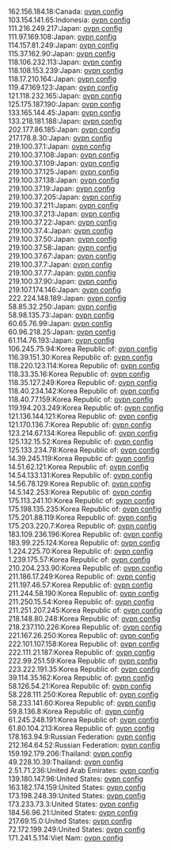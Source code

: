 162.156.184.18:Canada: [ovpn config](vpn/162_156_184_18.ovpn)  
103.154.141.65:Indonesia: [ovpn config](vpn/103_154_141_65.ovpn)  
111.216.249.217:Japan: [ovpn config](vpn/111_216_249_217.ovpn)  
111.97.169.108:Japan: [ovpn config](vpn/111_97_169_108.ovpn)  
114.157.81.249:Japan: [ovpn config](vpn/114_157_81_249.ovpn)  
115.37.162.90:Japan: [ovpn config](vpn/115_37_162_90.ovpn)  
118.106.232.113:Japan: [ovpn config](vpn/118_106_232_113.ovpn)  
118.108.153.239:Japan: [ovpn config](vpn/118_108_153_239.ovpn)  
118.17.210.164:Japan: [ovpn config](vpn/118_17_210_164.ovpn)  
119.47.169.123:Japan: [ovpn config](vpn/119_47_169_123.ovpn)  
121.118.232.165:Japan: [ovpn config](vpn/121_118_232_165.ovpn)  
125.175.187.190:Japan: [ovpn config](vpn/125_175_187_190.ovpn)  
133.165.144.45:Japan: [ovpn config](vpn/133_165_144_45.ovpn)  
133.218.181.188:Japan: [ovpn config](vpn/133_218_181_188.ovpn)  
202.177.86.185:Japan: [ovpn config](vpn/202_177_86_185.ovpn)  
217.178.8.30:Japan: [ovpn config](vpn/217_178_8_30.ovpn)  
219.100.37.1:Japan: [ovpn config](vpn/219_100_37_1.ovpn)  
219.100.37.108:Japan: [ovpn config](vpn/219_100_37_108.ovpn)  
219.100.37.109:Japan: [ovpn config](vpn/219_100_37_109.ovpn)  
219.100.37.125:Japan: [ovpn config](vpn/219_100_37_125.ovpn)  
219.100.37.138:Japan: [ovpn config](vpn/219_100_37_138.ovpn)  
219.100.37.19:Japan: [ovpn config](vpn/219_100_37_19.ovpn)  
219.100.37.205:Japan: [ovpn config](vpn/219_100_37_205.ovpn)  
219.100.37.211:Japan: [ovpn config](vpn/219_100_37_211.ovpn)  
219.100.37.213:Japan: [ovpn config](vpn/219_100_37_213.ovpn)  
219.100.37.22:Japan: [ovpn config](vpn/219_100_37_22.ovpn)  
219.100.37.4:Japan: [ovpn config](vpn/219_100_37_4.ovpn)  
219.100.37.50:Japan: [ovpn config](vpn/219_100_37_50.ovpn)  
219.100.37.58:Japan: [ovpn config](vpn/219_100_37_58.ovpn)  
219.100.37.67:Japan: [ovpn config](vpn/219_100_37_67.ovpn)  
219.100.37.7:Japan: [ovpn config](vpn/219_100_37_7.ovpn)  
219.100.37.77:Japan: [ovpn config](vpn/219_100_37_77.ovpn)  
219.100.37.90:Japan: [ovpn config](vpn/219_100_37_90.ovpn)  
219.107.174.146:Japan: [ovpn config](vpn/219_107_174_146.ovpn)  
222.224.148.189:Japan: [ovpn config](vpn/222_224_148_189.ovpn)  
58.85.32.250:Japan: [ovpn config](vpn/58_85_32_250.ovpn)  
58.98.135.73:Japan: [ovpn config](vpn/58_98_135_73.ovpn)  
60.65.76.99:Japan: [ovpn config](vpn/60_65_76_99.ovpn)  
60.96.218.25:Japan: [ovpn config](vpn/60_96_218_25.ovpn)  
61.114.76.193:Japan: [ovpn config](vpn/61_114_76_193.ovpn)  
106.245.75.94:Korea Republic of: [ovpn config](vpn/106_245_75_94.ovpn)  
116.39.151.30:Korea Republic of: [ovpn config](vpn/116_39_151_30.ovpn)  
118.220.123.114:Korea Republic of: [ovpn config](vpn/118_220_123_114.ovpn)  
118.33.35.16:Korea Republic of: [ovpn config](vpn/118_33_35_16.ovpn)  
118.35.127.249:Korea Republic of: [ovpn config](vpn/118_35_127_249.ovpn)  
118.40.234.142:Korea Republic of: [ovpn config](vpn/118_40_234_142.ovpn)  
118.40.77.159:Korea Republic of: [ovpn config](vpn/118_40_77_159.ovpn)  
119.194.203.249:Korea Republic of: [ovpn config](vpn/119_194_203_249.ovpn)  
121.136.144.121:Korea Republic of: [ovpn config](vpn/121_136_144_121.ovpn)  
121.170.136.7:Korea Republic of: [ovpn config](vpn/121_170_136_7.ovpn)  
123.214.67.134:Korea Republic of: [ovpn config](vpn/123_214_67_134.ovpn)  
125.132.15.52:Korea Republic of: [ovpn config](vpn/125_132_15_52.ovpn)  
125.133.234.78:Korea Republic of: [ovpn config](vpn/125_133_234_78.ovpn)  
14.39.245.119:Korea Republic of: [ovpn config](vpn/14_39_245_119.ovpn)  
14.51.62.121:Korea Republic of: [ovpn config](vpn/14_51_62_121.ovpn)  
14.54.133.131:Korea Republic of: [ovpn config](vpn/14_54_133_131.ovpn)  
14.56.78.129:Korea Republic of: [ovpn config](vpn/14_56_78_129.ovpn)  
14.5.142.253:Korea Republic of: [ovpn config](vpn/14_5_142_253.ovpn)  
175.113.241.10:Korea Republic of: [ovpn config](vpn/175_113_241_10.ovpn)  
175.198.135.235:Korea Republic of: [ovpn config](vpn/175_198_135_235.ovpn)  
175.201.88.119:Korea Republic of: [ovpn config](vpn/175_201_88_119.ovpn)  
175.203.220.7:Korea Republic of: [ovpn config](vpn/175_203_220_7.ovpn)  
183.109.236.196:Korea Republic of: [ovpn config](vpn/183_109_236_196.ovpn)  
183.99.225.124:Korea Republic of: [ovpn config](vpn/183_99_225_124.ovpn)  
1.224.225.70:Korea Republic of: [ovpn config](vpn/1_224_225_70.ovpn)  
1.239.175.57:Korea Republic of: [ovpn config](vpn/1_239_175_57.ovpn)  
210.204.233.90:Korea Republic of: [ovpn config](vpn/210_204_233_90.ovpn)  
211.186.17.249:Korea Republic of: [ovpn config](vpn/211_186_17_249.ovpn)  
211.197.46.57:Korea Republic of: [ovpn config](vpn/211_197_46_57.ovpn)  
211.244.58.190:Korea Republic of: [ovpn config](vpn/211_244_58_190.ovpn)  
211.250.15.54:Korea Republic of: [ovpn config](vpn/211_250_15_54.ovpn)  
211.251.207.245:Korea Republic of: [ovpn config](vpn/211_251_207_245.ovpn)  
218.148.80.248:Korea Republic of: [ovpn config](vpn/218_148_80_248.ovpn)  
218.237.110.226:Korea Republic of: [ovpn config](vpn/218_237_110_226.ovpn)  
221.167.26.250:Korea Republic of: [ovpn config](vpn/221_167_26_250.ovpn)  
222.101.107.158:Korea Republic of: [ovpn config](vpn/222_101_107_158.ovpn)  
222.111.21.187:Korea Republic of: [ovpn config](vpn/222_111_21_187.ovpn)  
222.99.251.59:Korea Republic of: [ovpn config](vpn/222_99_251_59.ovpn)  
223.222.191.35:Korea Republic of: [ovpn config](vpn/223_222_191_35.ovpn)  
39.114.35.162:Korea Republic of: [ovpn config](vpn/39_114_35_162.ovpn)  
58.126.54.21:Korea Republic of: [ovpn config](vpn/58_126_54_21.ovpn)  
58.228.111.250:Korea Republic of: [ovpn config](vpn/58_228_111_250.ovpn)  
58.233.141.60:Korea Republic of: [ovpn config](vpn/58_233_141_60.ovpn)  
59.8.136.8:Korea Republic of: [ovpn config](vpn/59_8_136_8.ovpn)  
61.245.248.191:Korea Republic of: [ovpn config](vpn/61_245_248_191.ovpn)  
61.80.104.213:Korea Republic of: [ovpn config](vpn/61_80_104_213.ovpn)  
178.163.94.9:Russian Federation: [ovpn config](vpn/178_163_94_9.ovpn)  
212.164.64.52:Russian Federation: [ovpn config](vpn/212_164_64_52.ovpn)  
159.192.179.206:Thailand: [ovpn config](vpn/159_192_179_206.ovpn)  
49.228.10.39:Thailand: [ovpn config](vpn/49_228_10_39.ovpn)  
2.51.71.236:United Arab Emirates: [ovpn config](vpn/2_51_71_236.ovpn)  
139.180.147.96:United States: [ovpn config](vpn/139_180_147_96.ovpn)  
163.182.174.159:United States: [ovpn config](vpn/163_182_174_159.ovpn)  
173.198.248.39:United States: [ovpn config](vpn/173_198_248_39.ovpn)  
173.233.73.3:United States: [ovpn config](vpn/173_233_73_3.ovpn)  
184.56.96.21:United States: [ovpn config](vpn/184_56_96_21.ovpn)  
217.69.15.0:United States: [ovpn config](vpn/217_69_15_0.ovpn)  
72.172.199.249:United States: [ovpn config](vpn/72_172_199_249.ovpn)  
171.241.5.114:Viet Nam: [ovpn config](vpn/171_241_5_114.ovpn)  
